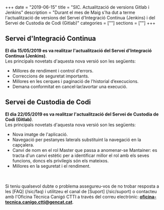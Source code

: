 +++
date        = "2019-06-15"
title       = "SIC. Actualització de versions Gitlab i Jenkins"
description = "Durant el mes de Maig s'ha dut a terme l'actualització de versions del Servei d'Integració Continua (Jenkins) i del Servei de Custodia de Codi (Gitlab)"
categories  = [""]
sections    = [""]
+++

## Servei d'Integració Continua

**El dia 15/05/2019 es va realitzar l'actualització del Servei d'Integració Continua (Jenkins)**.
<br/>
Les principals novetats d'aquesta nova versió son les següents:
* Millores de rendiment i control d'errors.
* Correccions de seguretat importants.
* Millores en les cerques i paginació de l'historial d’execucions.
* Demana conformitat en cancel·lar/avortar una execució.

## Servei de Custodia de Codi

**El dia 22/05/2019 es va realitzar l'actualització del Servei de Custodia de Codi (Gitlab)**.
<br/>
Les principals novetats d'aquesta nova versió son les següents:
* Nova imatge de l'aplicació.
* Navegació per pestanyes laterals substituint la navegació en la capçalera.
* Canvi de nom en el rol Master que passa a anomenar-se Mantainer: es tracta d'un canvi estètic per a identificar millor el rol amb els seves funcions, doncs els privilegis són els mateixos.
* Millores en la seguretat i el rendiment.

<br/><br/>
Si teniu qualsevol dubte o problema assegureu-vos de no trobar resposta a les [FAQ] (/sic/faq) i utilitzeu el canal de [Suport] (/sic/suport) o contacteu amb l'Oficina Tècnica Canigó CTTI a través del correu electrònic: **oficina-tecnica.canigo.ctti@gencat.cat**.
